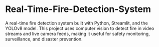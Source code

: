 # Real-Time-Fire-Detection-System
A real-time fire detection system built with Python, Streamlit, and the YOLOv8 model.   This project uses computer vision to detect fire in video streams and live camera feeds, making it useful for safety monitoring, surveillance, and disaster prevention.
